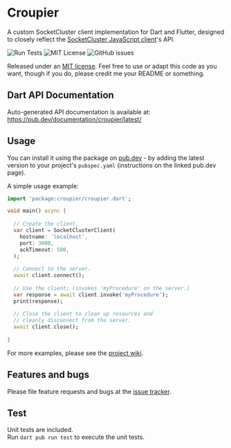 # Croupier
A custom SocketCluster client implementation for Dart and Flutter, designed to closely reflect the [SocketCluster JavaScript client](https://github.com/SocketCluster/socketcluster-client)'s API.

![Run Tests](https://github.com/SamJakob/croupier/workflows/Run%20Tests/badge.svg) ![MIT License](https://img.shields.io/github/license/SamJakob/croupier) ![GitHub issues](https://img.shields.io/github/issues/SamJakob/croupier)

Released under an [MIT license][license]. 
Feel free to use or adapt this code as you want, though if you do,
please credit me your README or something.

## Dart API Documentation
Auto-generated API documentation is available at: https://pub.dev/documentation/croupier/latest/

## Usage
You can install it using the package on [pub.dev](https://pub.dev/packages/croupier) - by adding the latest version to your project's `pubspec.yaml` (instructions on the linked pub.dev page).

A simple usage example:

```dart
import 'package:croupier/croupier.dart';

void main() async {
  
  // Create the client.
  var client = SocketClusterClient(
    hostname: 'localhost',
    port: 3000,
    ackTimeout: 500,
  );
  
  // Connect to the server.
  await client.connect();
  
  // Use the client; (invokes 'myProcedure' on the server.)
  var response = await client.invoke('myProcedure');
  print(response);
  
  // Close the client to clean up resources and
  // cleanly disconnect from the server.
  await client.close();
  
}
```

For more examples, please see the [project wiki][wiki].

## Features and bugs
Please file feature requests and bugs at the [issue tracker][tracker].

## Test
Unit tests are included.  
Run `dart pub run test` to execute the unit tests.

[license]: https://github.com/SamJakob/croupier/blob/master/LICENSE
[tracker]: https://github.com/SamJakob/croupier/issues
[wiki]: https://github.com/SamJakob/croupier/wiki
